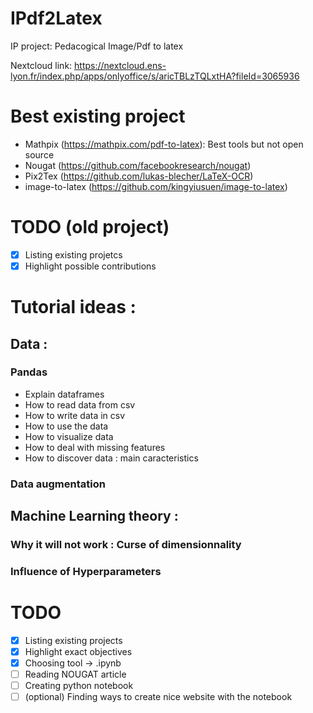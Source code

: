 # IPdf2Latex
IP project: Pedacogical Image/Pdf to latex

Nextcloud link: https://nextcloud.ens-lyon.fr/index.php/apps/onlyoffice/s/aricTBLzTQLxtHA?fileId=3065936

# Best existing project
 - Mathpix (https://mathpix.com/pdf-to-latex): Best tools but not open source
 - Nougat (https://github.com/facebookresearch/nougat)
 - Pix2Tex (https://github.com/lukas-blecher/LaTeX-OCR)
 - image-to-latex (https://github.com/kingyiusuen/image-to-latex)

 # TODO (old project)
 - [X] Listing existing projetcs
 - [X] Highlight possible contributions

# Tutorial ideas :

## Data :
### Pandas 
 - Explain dataframes
 - How to read data from csv
 - How to write data in csv
 - How to use the data
 - How to visualize data
 - How to deal with missing features
 - How to discover data : main caracteristics

### Data augmentation

## Machine Learning theory :

### Why it will not work : Curse of dimensionnality 

### 

### Influence of Hyperparameters 



 # TODO 
 - [X] Listing existing projects
 - [X] Highlight exact objectives
 - [X] Choosing tool -> .ipynb
 - [ ] Reading NOUGAT article
 - [ ] Creating python notebook
 - [ ] (optional) Finding ways to create nice website with the notebook
